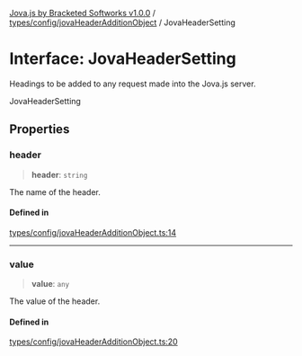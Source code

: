 [Jova.js by Bracketed Softworks v1.0.0](../wiki/modules) / [types/config/jovaHeaderAdditionObject](../wiki/types.config.jovaHeaderAdditionObject) / JovaHeaderSetting

# Interface: JovaHeaderSetting

Headings to be added to any request made into the Jova.js server.

 JovaHeaderSetting

## Properties

### header

> **header**: `string`

The name of the header.

#### Defined in

[types/config/jovaHeaderAdditionObject.ts:14](https://github.com/Bracketed/jova.js/blob/c23178b8e91726d68082478cffbb501e8952a3a3/src/types/config/jovaHeaderAdditionObject.ts#L14)

***

### value

> **value**: `any`

The value of the header.

#### Defined in

[types/config/jovaHeaderAdditionObject.ts:20](https://github.com/Bracketed/jova.js/blob/c23178b8e91726d68082478cffbb501e8952a3a3/src/types/config/jovaHeaderAdditionObject.ts#L20)
